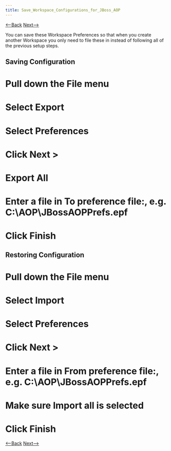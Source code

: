 ```yaml
---
title: Save_Workspace_Configurations_for_JBoss_AOP
---
```

[<--Back]({{site.pagesurl}}/Eclipse_Java_Project_Preferences_for_JBoss_AOP) [Next-->]({{site.pagesurl}}/Environment_Configuration_for_JBOSS_AOP)

You can save these Workspace Preferences so that when you create another Workspace you only need to file these in instead of following all of the previous setup steps.

## Saving Configuration
# Pull down the **File** menu
# Select **Export**
# Select **Preferences**
# Click **Next >**
# **Export All**
# Enter a file in **To preference file:**, e.g. C:\AOP\JBossAOPPrefs.epf
# Click **Finish**

## Restoring Configuration
# Pull down the **File** menu
# Select **Import**
# Select **Preferences**
# Click **Next >**
# Enter a file in **From preference file:**, e.g. C:\AOP\JBossAOPPrefs.epf
# Make sure **Import all** is selected
# Click **Finish**

[<--Back]({{site.pagesurl}}/Eclipse_Java_Project_Preferences_for_JBoss_AOP) [Next-->]({{site.pagesurl}}/Environment_Configuration_for_JBOSS_AOP)
